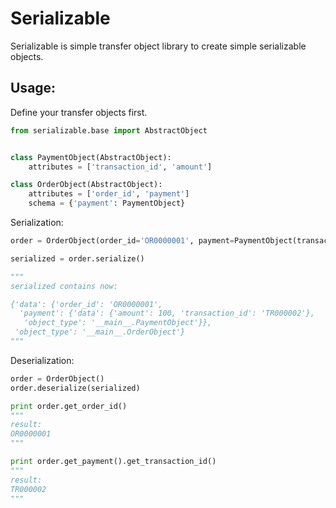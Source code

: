Serializable
============

Serializable is simple transfer object library to create simple serializable objects.


## Usage:

Define your transfer objects first.

```python
from serializable.base import AbstractObject


class PaymentObject(AbstractObject):
    attributes = ['transaction_id', 'amount']

class OrderObject(AbstractObject):
    attributes = ['order_id', 'payment']
    schema = {'payment': PaymentObject}
```

Serialization:
```python
order = OrderObject(order_id='OR0000001', payment=PaymentObject(transaction_id='TR000002', amount=100))

serialized = order.serialize()

"""
serialized contains now:

{'data': {'order_id': 'OR0000001',
  'payment': {'data': {'amount': 100, 'transaction_id': 'TR000002'},
   'object_type': '__main__.PaymentObject'}},
 'object_type': '__main__.OrderObject'}
"""

```

Deserialization:
```python
order = OrderObject()
order.deserialize(serialized)

print order.get_order_id()
"""
result:
OR0000001
"""

print order.get_payment().get_transaction_id()
"""
result:
TR000002
"""
```